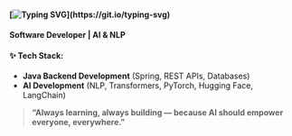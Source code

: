 #### [![Typing SVG](https://readme-typing-svg.demolab.com/?lines=Hey+there!+👋+I'm+Viswadarshan!)](https://git.io/typing-svg)
#### Software Developer | AI & NLP
#### ✨ Tech Stack:  
- **Java Backend Development** (Spring, REST APIs, Databases)  
- **AI Development** (NLP, Transformers, PyTorch, Hugging Face, LangChain)
> **“Always learning, always building — because AI should empower everyone, everywhere.”**


<!--
# NLP | Gen AI | Deep Learning
<!--
Passionate about designing impactful solutions that seamlessly integrate advanced technology in Generative and Agentic AI with practical applications, encompassing the entire development lifecycle.

Check out [My Portfolio](https://viswadarshan-024.github.io/portfolio/)

My work includes contributing to academic journals and advancing Tamil Language Processing using Generative AI. I focus on exploring and implementing advanced NLP techniques tailored to Indic Languages, in paraphrase detection and paraphrase generation. Improving state-of-the-art models to align with the nuances of Tamil’s rich morphological structure and linguistic diversity.

I am dedicated to optimizing the NLP pipeline—from preprocessing and feature engineering to solving classification and regression tasks. By leveraging the latest methodologies and integrating language-specific adjustments, I aim to create robust and efficient NLP solutions that enhance the understanding and processing of Indic text data.

---







I am an AI Researcher & Developer specializing in Natural Language Processing (NLP) and Generative AI with a strong focus on low-resource languages like Tamil. My work revolves around solving complex linguistic challenges, developing efficient AI models, and creating real-world AI applications that push the boundaries of language understanding.

[My Portfolio](https://viswadarshan.netlify.app/)

## Development Expertise

I specialize in AI and NLP development, with a strong focus on Generative AI, backend systems, and scalable AI architectures. My expertise includes building LLM-powered applications, optimizing system design, and deploying AI-driven solutions. I also have experience in data processing, web scraping, and UI/UX prototyping for AI applications.

- **AI & NLP Development**: Building AI-powered applications with a focus on LLMs, NLP, and tokenization.
- **Generative AI Applications**: Developing LLM-based applications for text generation, summarization, and domain-specific tasks.
- **Backend Development**: Designing and optimizing scalable AI architectures and backend systems.
- **System Design & Optimization**: Working on efficient model deployment and AI system integration.

## Research Focus

I am deeply passionate about advancing NLP for low-resource languages, ensuring that AI systems can understand, process, and generate text as effectively in Tamil as they do in high-resource languages like English. My research covers:

- **Tokenization Strategies**: Designing and training custom tokenizers (BPE, Unigram, WordPiece) specifically optimized for Tamil NLP tasks.
- **Paraphrase Identification**: Training BERT and other models on Tamil and English datasets for high-accuracy sentence similarity detection.
- **Natural Language Inference (NLI)**: Developing entailment models with IndicBERT and XLM-RoBERTa for multilingual reasoning.
- **Efficient Model Training**: Applying hybrid tokenization and dataset-specific fine-tuning to improve model performance on downstream tasks.

---

## My Work Ethic & Vision

I thrive on solving real problems with AI. My approach is:

- **Fast Execution**: I work at an intense pace, quickly iterating and optimizing solutions.
- **Deep Research Mindset**: I go beyond surface-level solutions, ensuring that every model I build is backed by solid research.
- **Hands-On Development**: I don’t just experiment with theories—I write code, optimize models, and deploy real AI systems.
- **Impact-Driven**: Every project I work on is aimed at making AI more accessible, efficient, and powerful for real-world applications.

## My Passion

I am deeply passionate about building AI solutions that drive real-world impact. My focus is on developing domain-specific LLMs, enterprise-ready AI systems, and NLP-driven solutions for low resource language(Tamil). From custom tokenization pipelines to fine-tuned LLMs for business intelligence, I thrive on designing high-performance AI solutions that enhance decision-making, automation, and user interaction.


### Let’s Connect & Innovate!


## Get in Touch!

- **Email:** [viswadarshanrramiya@gmail.com](mailto:viswadarshanrramiya@gmail.com)


[![LinkedIn](https://img.shields.io/badge/LinkedIn-0A66C2?style=for-the-badge&logo=linkedin&logoColor=white)](https://www.linkedin.com/in/viswadarshan-r-r-68b8b124b/)
[![GitHub](https://img.shields.io/badge/GitHub-181717?style=for-the-badge&logo=github&logoColor=white)](https://github.com/viswadarshan-024)
[![WhatsApp](https://img.shields.io/badge/WhatsApp-25D366?style=for-the-badge&logo=whatsapp&logoColor=white)](https://wa.me/916380403325)
---
 -->
